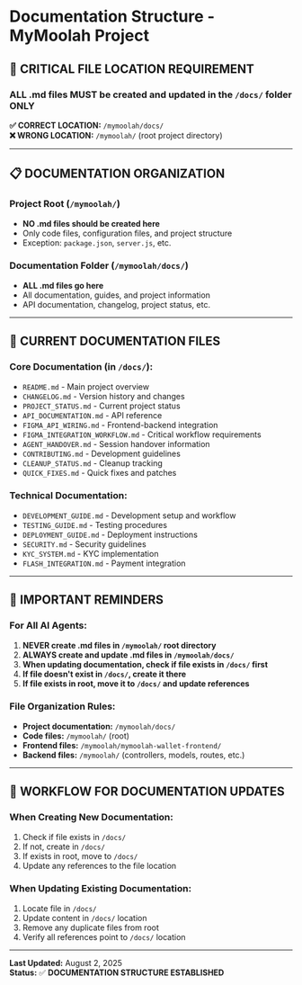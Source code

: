 # Documentation Structure - MyMoolah Project

## 📁 **CRITICAL FILE LOCATION REQUIREMENT**

### **ALL .md files MUST be created and updated in the `/docs/` folder ONLY**

**✅ CORRECT LOCATION:** `/mymoolah/docs/`  
**❌ WRONG LOCATION:** `/mymoolah/` (root project directory)

---

## 📋 **DOCUMENTATION ORGANIZATION**

### **Project Root (`/mymoolah/`)**
- **NO .md files should be created here**
- Only code files, configuration files, and project structure
- Exception: `package.json`, `server.js`, etc.

### **Documentation Folder (`/mymoolah/docs/`)**
- **ALL .md files go here**
- All documentation, guides, and project information
- API documentation, changelog, project status, etc.

---

## 📄 **CURRENT DOCUMENTATION FILES**

### **Core Documentation (in `/docs/`):**
- `README.md` - Main project overview
- `CHANGELOG.md` - Version history and changes
- `PROJECT_STATUS.md` - Current project status
- `API_DOCUMENTATION.md` - API reference
- `FIGMA_API_WIRING.md` - Frontend-backend integration
- `FIGMA_INTEGRATION_WORKFLOW.md` - Critical workflow requirements
- `AGENT_HANDOVER.md` - Session handover information
- `CONTRIBUTING.md` - Development guidelines
- `CLEANUP_STATUS.md` - Cleanup tracking
- `QUICK_FIXES.md` - Quick fixes and patches

### **Technical Documentation:**
- `DEVELOPMENT_GUIDE.md` - Development setup and workflow
- `TESTING_GUIDE.md` - Testing procedures
- `DEPLOYMENT_GUIDE.md` - Deployment instructions
- `SECURITY.md` - Security guidelines
- `KYC_SYSTEM.md` - KYC implementation
- `FLASH_INTEGRATION.md` - Payment integration

---

## 🚨 **IMPORTANT REMINDERS**

### **For All AI Agents:**
1. **NEVER create .md files in `/mymoolah/` root directory**
2. **ALWAYS create and update .md files in `/mymoolah/docs/`**
3. **When updating documentation, check if file exists in `/docs/` first**
4. **If file doesn't exist in `/docs/`, create it there**
5. **If file exists in root, move it to `/docs/` and update references**

### **File Organization Rules:**
- **Project documentation:** `/mymoolah/docs/`
- **Code files:** `/mymoolah/` (root)
- **Frontend files:** `/mymoolah/mymoolah-wallet-frontend/`
- **Backend files:** `/mymoolah/` (controllers, models, routes, etc.)

---

## 📝 **WORKFLOW FOR DOCUMENTATION UPDATES**

### **When Creating New Documentation:**
1. Check if file exists in `/docs/`
2. If not, create in `/docs/`
3. If exists in root, move to `/docs/`
4. Update any references to the file location

### **When Updating Existing Documentation:**
1. Locate file in `/docs/`
2. Update content in `/docs/` location
3. Remove any duplicate files from root
4. Verify all references point to `/docs/` location

---

**Last Updated:** August 2, 2025  
**Status:** ✅ **DOCUMENTATION STRUCTURE ESTABLISHED** 